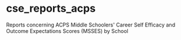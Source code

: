 # cse_reports_acps
Reports concerning ACPS Middle Schoolers' Career Self Efficacy and Outcome Expectations Scores (MSSES) by School
